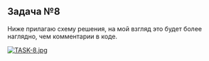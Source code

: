 ## Задача №8

Ниже прилагаю схему решения, на мой взгляд это будет
более наглядно, чем комментарии в коде.

[![TASK-8.jpg](https://i.postimg.cc/VvT5TVgY/TASK-8.jpg)](https://postimg.cc/1VG9VMbT)


